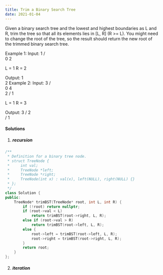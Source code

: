 ```yaml
---
title: Trim a Binary Search Tree
date: 2021-01-04
---
```

Given a binary search tree and the lowest and highest boundaries as L and R, trim the tree so that all its elements lies in [L, R] (R >= L). You might need to change the root of the tree, so the result should return the new root of the trimmed binary search tree.

Example 1:
Input: 
    1
   / \
  0   2

  L = 1
  R = 2

Output: 
    1
      \
       2
Example 2:
Input: 
    3
   / \
  0   4
   \
    2
   /
  1

  L = 1
  R = 3

Output: 
      3
     / 
   2   
  /
 1

#### Solutions

1. ##### recursion

```cpp
/**
 * Definition for a binary tree node.
 * struct TreeNode {
 *     int val;
 *     TreeNode *left;
 *     TreeNode *right;
 *     TreeNode(int x) : val(x), left(NULL), right(NULL) {}
 * };
 */
class Solution {
public:
    TreeNode* trimBST(TreeNode* root, int L, int R) {
        if (!root) return nullptr;
        if (root->val < L)
            return trimBST(root->right, L, R);
        else if (root->val > R)
            return trimBST(root->left, L, R);
        else {
            root->left = trimBST(root->left, L, R);
            root->right = trimBST(root->right, L, R);
        }
        return root;
    }
};
```

2. ##### iteration

```cpp

```